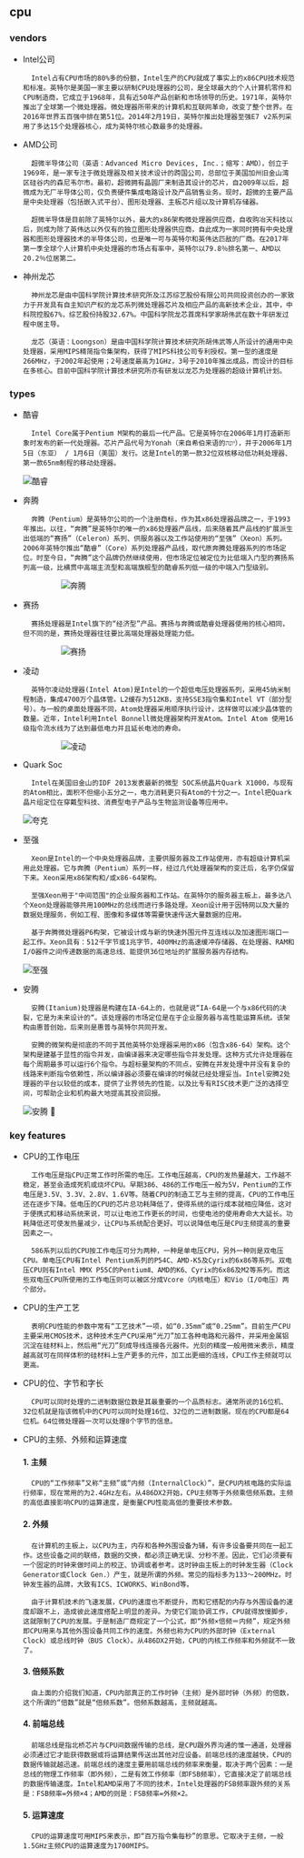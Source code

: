 ## cpu

### vendors
+ Intel公司

        Intel占有CPU市场的80%多的份额，Intel生产的CPU就成了事实上的x86CPU技术规范和标准。英特尔是美国一家主要以研制CPU处理器的公司，是全球最大的个人计算机零件和CPU制造商，它成立于1968年，具有近50年产品创新和市场领导的历史。1971年，英特尔推出了全球第一个微处理器。微处理器所带来的计算机和互联网革命，改变了整个世界。在2016年世界五百强中排在第51位。2014年2月19日，英特尔推出处理器至强E7 v2系列采用了多达15个处理器核心，成为英特尔核心数最多的处理器。

+ AMD公司
  
        超微半导体公司（英语：Advanced Micro Devices, Inc.；缩写：AMD），创立于1969年，是一家专注于微处理器及相关技术设计的跨国公司，总部位于美国加州旧金山湾区硅谷内的森尼韦尔市。最初，超微拥有晶圆厂来制造其设计的芯片，自2009年以后，超微成为无厂半导体公司，仅负责硬件集成电路设计及产品销售业务。现时，超微的主要产品是中央处理器（包括嵌入式平台）、图形处理器、主板芯片组以及计算机存储器。

        超微半导体是目前除了英特尔以外，最大的x86架构微处理器供应商，自收购冶天科技以后，则成为除了英伟达以外仅有的独立图形处理器供应商，自此成为一家同时拥有中央处理器和图形处理器技术的半导体公司，也是唯一可与英特尔和英伟达匹敌的厂商。在2017年第一季全球个人计算机中央处理器的市场占有率中，英特尔以79.8％排名第一、AMD以20.2％位居第二。

+ 神州龙芯

        神州龙芯是由中国科学院计算技术研究所及江苏综艺股份有限公司共同投资创办的一家致力于开发具有自主知识产权的龙芯系列微处理器芯片及相应产品的高新技术企业，其中，中科院控股67%，综艺股份持股32.67%。中国科学院龙芯首席科学家胡伟武在数十年研发过程中居主导。

        龙芯（英语：Loongson）是由中国科学院计算技术研究所胡伟武等人所设计的通用中央处理器，采用MIPS精简指令集架构，获得了MIPS科技公司专利授权。第一型的速度是266MHz，于2002年起使用；2号速度最高为1GHz，3号于2010年推出成品，而设计的目标在多核心。目前中国科学院计算技术研究所亦有研发以龙芯为处理器的超级计算机计划。

### types
+ 酷睿

        Intel Core属于Pentium M架构的最后一代产品。它是英特尔在2006年1月打造新形象时发布的新一代处理器。芯片产品代号为Yonah（来自希伯来语的יונה‎），并于2006年1月5日（东亚） / 1月6日（美国）发行。这是Intel的第一款32位双核移动低功耗处理器、第一款65nm制程的移动处理器。
    ![酷睿](./pic/pic2/酷睿.png)

+ 奔腾

        奔腾（Pentium）是英特尔公司的一个注册商标，作为其x86处理器品牌之一，于1993年推出。以往，“奔腾”是英特尔的唯一的x86处理器产品线，后来随着其产品线的扩展派生出低端的“赛扬”（Celeron）系列、供服务器以及工作站使用的“至强”（Xeon）系列。2006年英特尔推出“酷睿”（Core）系列处理器产品线，取代原奔腾处理器系列的市场定位。时至今日，“奔腾”这个品牌仍然继续使用，但市场定位被定位为比低端入门型的赛扬系列高一级，比横贯中高端主流型和高端旗舰型的酷睿系列低一级的中端入门型级别。

    &nbsp;&nbsp;&nbsp;&nbsp;&nbsp;&nbsp;&nbsp;&nbsp;&nbsp;&nbsp;&nbsp;&nbsp;&nbsp;&nbsp;&nbsp;&nbsp; ![奔腾](./pic/pic2/奔腾.png)

+ 赛扬
  
        赛扬处理器是Intel旗下的“经济型”产品。赛扬与奔腾或酷睿处理器使用的核心相同，但不同的是，赛扬处理器往往要比高端处理器处理能力低。
    &nbsp;&nbsp;&nbsp;&nbsp;&nbsp;&nbsp;&nbsp;&nbsp;&nbsp;&nbsp;&nbsp;&nbsp;&nbsp;&nbsp;&nbsp;&nbsp; ![赛扬](./pic/pic2/赛扬.png)

+ 凌动

        英特尔凌动处理器(Intel Atom)是Intel的一个超低电压处理器系列，采用45纳米制程制造，集成4700万个晶体管。L2缓存为512KB，支持SSE3指令集和Intel VT（部分型号）。与一般的桌面处理器不同，Atom处理器采用顺序执行设计，这样做可以减少晶体管的数量。近年，Intel利用Intel Bonnell微处理器架构开发Atom。Intel Atom 使用16级指令流水线为了达到最低电力并且延长电池的寿命。
    &nbsp;&nbsp;&nbsp;&nbsp;&nbsp;&nbsp;&nbsp;&nbsp;&nbsp;&nbsp;&nbsp;&nbsp;&nbsp;&nbsp;&nbsp;&nbsp; ![凌动](./pic/pic2/凌动.jpg)

+ Quark Soc
  
        Intel在美国旧金山的IDF 2013发表最新的微型 SOC系统晶片Quark X1000，与现有的Atom相比，面积不但缩小五分之一，电力消耗更只有Atom的十分之一。Intel把Quark晶片组定位在穿戴型科技、消费型电子产品与生物监测设备等应用中。
    ![夸克](./pic/pic2/夸克.png)

+ 至强

        Xeon是Intel的一个中央处理器品牌，主要供服务器及工作站使用，亦有超级计算机采用此处理器。它与奔腾（Pentium）系列一样，经过几代处理器架构的变迁后，名字仍保留下来。Xeon采用x86架构和/或x86-64架构。

        至强Xeon用于"中间范围"的企业服务器和工作站。在英特尔的服务器主板上，最多达八个Xeon处理器能够共用100MHz的总线而进行多路处理。Xeon设计用于因特网以及大量的数据处理服务，例如工程、图像和多媒体等需要快速传送大量数据的应用。

        基于奔腾微处理器P6构架，它被设计成与新的快速外围元件互连线以及加速图形端口一起工作。Xeon具有：512千字节或1兆字节，400MHz的高速缓冲存储器、在处理器、RAM和I/O器件之间传递数据的高速总线、能提供36位地址的扩展服务器内存结构。
    ![至强](./pic/pic2/至强.jpg)

+ 安腾

        安腾(Itanium)处理器是构建在IA-64上的，也就是说“IA-64是一个与x86代码的决裂，它是为未来设计的“。该处理器的市场定位是在于企业服务器与高性能运算系统。该架构由惠普创始，后来则是惠普与英特尔共同开发。

        安腾的微架构是彻底的不同于其他英特尔处理器采用的x86（包含x86-64）架构。这个架构是建基于显性的指令并发，由编译器来决定哪些指令并发处理。这种方式允许处理器在每个周期最多可以运行6个指令。与超标量架构的不同点，安腾在并发处理中并没有复杂的线路来判断指令依赖性，所以编译器必须要在编译的时候就已经处理妥当。Intel安腾2处理器的平台以较低的成本，提供了业界领先的性能，以及比专有RISC技术更广泛的选择空间，可帮助企业和机构最大地提高其投资回报。
    ![安腾](./pic/pic2/安腾.jpg)

### key features
+ CPU的工作电压

        工作电压是指CPU正常工作时所需的电压。工作电压越高，CPU的发热量越大，工作越不稳定，甚至会造成死机或烧坏CPU。早期386、486的工作电压一般为5V，Pentium的工作电压是3.5V、3.3V、2.8V、1.6V等。随着CPU的制造工艺与主频的提高，CPU的工作电压还在逐步下降。低电压的CPU的芯片总功耗降低了，使得系统的运行成本就相应降低，这对于便携式和移动系统来说，可以让电池工作更长的时间，也使电池的使用寿命大大延长。功耗降低还可使发热量减少，让CPU与系统配合更好。可以说降低电压是CPU主频提高的重要因素之一。

        586系列以后的CPU按工作电压可分为两种，一种是单电压CPU，另外一种则是双电压CPU。单电压CPU有Intel Pentium系列的P54C、AMD-K5及Cyrix的6x86等系列。双电压CPU则有Intel MMX P55C的PentiumⅡ、AMD的K6、Cyrix的6x86及M2等系列。而这些双电压CPU所使用的工作电压则可以被区分成Vcore（内核电压）和Vio（I/O电压）两个部分。

+ CPU的生产工艺

        表明CPU性能的参数中常有“工艺技术”一项，如“0.35mm”或“0.25mm”。目前生产CPU主要采用CMOS技术，这种技术生产CPU采用“光刀”加工各种电路和元器件，并采用金属铝沉淀在硅材料上，然后用“光刀”刻成导线连接各元器件。光刻的精度一般用微米表示，精度越高就可在同样体积的硅材料上生产更多的元件，加工出更细的连线，CPU工作主频就可以更高。

+ CPU的位、字节和字长

        CPU可以同时处理的二进制数据位数是其最重要的一个品质标志。通常所说的16位机、32位机就是指该微机中的CPU可以同时处理16位、32位的二进制数据。现在的CPU都是64位机。64位微处理器一次可以处理8个字节的信息。

+ CPU的主频、外频和运算速度
  
  #### 1. 主频
        CPU的“工作频率”又称“主频”或“内频（InternalClock）”，是CPU内核电路的实际运行频率，现在常用的为2.4GHz左右。从486DX2开始，CPU主频等于外频乘倍频系数。主频的高低直接影响CPU的运算速度，是衡量CPU性能高低的重要技术参数。 

  #### 2. 外频
        在计算机的主板上，以CPU为主，内存和各种外围设备为辅，有许多设备要共同在一起工作。这些设备之间的联络，数据的交换，都必须正确无误、分秒不差。因此，它们必须要有一个固定的时钟来做时间上的校正、协调或者参考。这时钟由主板上的时钟发生器（Clock Generator或Clock Gen.）产生，就是所谓的外频。常见的指标多为133～200MHz。时钟发生器的品牌，大致有ICS、ICWORKS、WinBond等。

        由于计算机技术的飞速发展，CPU的速度也不断提升，而和它搭配的内存与外围设备的速度却跟不上，造成彼此速度搭配上明显的差异。为使它们能协调工作，CPU就得放慢脚步，这就限制了CPU的发展。于是制造厂商规定了一个公式，即“外频×倍频＝内频”，规定外频即CPU用来与其他外围设备共同工作的速度。外频也称为CPU的外部时钟（External Clock）或总线时钟（BUS Clock）。从486DX2开始，CPU的内核工作频率和外频就不一致了。

  #### 3. 倍频系数
        由上面的介绍我们知道，CPU内部真正的工作时钟（主频）是外部时钟（外频）的倍数，这个所谓的“倍数”就是“倍频系数”。倍频系数越高，主频就越高。
  #### 4. 前端总线
        前端总线是指北桥芯片与CPU间数据传输的总线，是CPU跟外界沟通的惟一通道，处理器必须通过它才能获得数据或将运算结果传送出其他对应设备。前端总线的速度越快，CPU的数据传输就越迅速。前端总线的速度主要用前端总线的频率来衡量，取决于两个因素：一是总线的物理工作频率（即外频），二是有效工作频率（即FSB频率），它直接决定了前端总线的数据传输速度。Intel和AMD采用了不同的技术，Intel处理器的FSB频率跟外频的关系是：FSB频率=外频×4；AMD的则是：FSB频率=外频×2。
  #### 5. 运算速度
        CPU的运算速度可用MIPS来表示，即“百万指令集每秒”的意思。它取决于主频，一般1.5GHz主频CPU的运算速度为1700MIPS。
